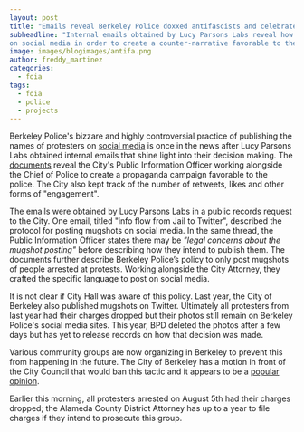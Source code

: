 ```yaml
---
layout: post
title: "Emails reveal Berkeley Police doxxed antifascists and celebrated retweets"
subheadline: "Internal emails obtained by Lucy Parsons Labs reveal how BPD posted mugshots
on social media in order to create a counter-narrative favorable to the police."
image: images/blogimages/antifa.png
author: freddy_martinez
categories:
  - foia
tags:
  - foia
  - police
  - projects
---
```



Berkeley Police's bizzare and highly controversial practice of publishing the names of protesters on [social media](https://www.wired.com/story/opinion-police-should-stop-doxxing-protestors/?mbid=social_twitter_onsiteshare)
is once in the news after Lucy Parsons Labs obtained internal emails that shine light into their decision making. The [documents](https://www.documentcloud.org/documents/4876175-BerkelyPDdoxxingFOIA.html) reveal
the City's Public Information Officer working alongside the Chief of Police to create a propaganda campaign
favorable to the police. The City also kept track of the number of retweets, likes and other forms of "engagement".

The emails were obtained by Lucy Parsons Labs in a public records request to the City. One email, titled
"info flow from Jail to Twitter", described the protocol for posting mugshots on social media. In the same thread,
the Public Information Officer states there may be *"legal concerns about the mugshot posting"* before describing
how they intend to publish them. The documents further describe Berkeley Police’s policy to only
post mugshots of people arrested at protests. Working alongside the City Attorney, they crafted the specific language
to post on social media.

It is not clear if City Hall was aware of this policy. Last year, the City of Berkeley also published mugshots on
Twitter. Ultimately all protesters from last year had their charges dropped but their photos still remain on
Berkeley Police's social media sites. This year, BPD deleted the photos after a few days but has yet to release
records on how that decision was made.

Various community groups are now organizing in Berkeley to prevent this from happening in the future. The City of Berkeley
has a motion in front of the City Council that would ban this tactic and it appears to be a
[popular opinion](https://www.eastbayexpress.com/SevenDays/archives/2018/09/13/berkeley-reconsiders-controversial-twitter-tactic).

Earlier this morning, all protesters arrested on August 5th had their charges dropped; the Alameda County District Attorney has
up to a year to file charges if they intend to prosecute this group.

